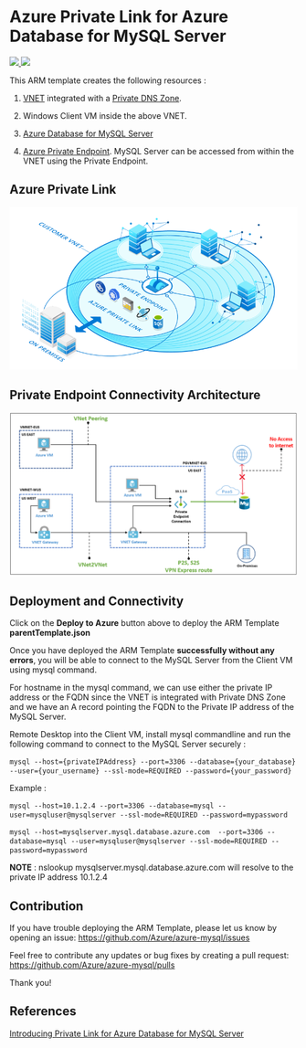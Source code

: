# Azure Private Link for Azure Database for MySQL Server


<a href="https://portal.azure.com/#create/Microsoft.Template/uri/https%3A%2F%2Fraw.githubusercontent.com%2FAzure%2Fazure-mysql%2Fmaster%2Farm-templates%2FExampleWithPrivateLink%2FNewServerAndVnet%2FparentTemplate.json" target="_blank">
    <img src="http://azuredeploy.net/deploybutton.png" />
</a>
<a href="http://armviz.io/#/?load=https%3A%2F%2Fraw.githubusercontent.com%2FAzure%2Fazure-mysql%2Fmaster%2Farm-templates%2FExampleWithPrivateLink%2FNewServerAndVnet%2FparentTemplate.json" target="_blank">
    <img src="http://armviz.io/visualizebutton.png"/>
</a>

This ARM template creates the following resources : 

1. [VNET](https://docs.microsoft.com/en-us/azure/virtual-network/virtual-networks-overview)
integrated with a [Private DNS Zone](https://docs.microsoft.com/en-us/azure/dns/private-dns-overview). 

2. Windows Client VM inside the above VNET.

3. [Azure Database for MySQL Server](https://docs.microsoft.com/en-us/azure/mysql/overview)

4. [Azure Private Endpoint](https://docs.microsoft.com/en-us/azure/private-link/private-endpoint-overview). 
   MySQL Server can be accessed from within the VNET using the Private Endpoint. 


## Azure Private Link

![Architecture](https://raw.githubusercontent.com/Azure/azure-mysql/master/arm-templates/ExampleWithPrivateLink/NewServerAndVnet/privatelink.jpg)

## Private Endpoint Connectivity Architecture

![PrivateEndpoint](https://raw.githubusercontent.com/Azure/azure-mysql/master/arm-templates/ExampleWithPrivateLink/NewServerAndVnet/architecture.jpg)


## Deployment and Connectivity

Click on the **Deploy to Azure** button above to deploy the ARM Template **parentTemplate.json**

Once you have deployed the ARM Template **successfully without any errors**, you will be able to connect to the MySQL Server from the Client VM using mysql command. 

For hostname in the mysql command, we can use either the private IP address or the FQDN since the VNET is integrated with Private DNS Zone and we have an A record pointing the FQDN to the Private IP address of the MySQL Server. 

Remote Desktop into the Client VM, install mysql commandline and run the following command to connect to the MySQL Server securely : 

```
mysql --host={privateIPAddress} --port=3306 --database={your_database} --user={your_username} --ssl-mode=REQUIRED --password={your_password}
```

Example : 

```
mysql --host=10.1.2.4 --port=3306 --database=mysql --user=mysqluser@mysqlserver --ssl-mode=REQUIRED --password=mypassword
```

```
mysql --host=mysqlserver.mysql.database.azure.com  --port=3306 --database=mysql --user=mysqluser@mysqlserver --ssl-mode=REQUIRED --password=mypassword
```

**NOTE** : nslookup mysqlserver.mysql.database.azure.com will resolve to the private IP address 10.1.2.4 


## Contribution 


If you have trouble deploying the ARM Template, please let us know by opening an issue: https://github.com/Azure/azure-mysql/issues

Feel free to contribute any updates or bug fixes by creating a pull request: https://github.com/Azure/azure-mysql/pulls

Thank you!

## References 

[Introducing Private Link for Azure Database for MySQL Server](https://techcommunity.microsoft.com/t5/azure-database-for-mysql/introducing-private-link-for-azure-database-for-mysql/ba-p/1093244)


